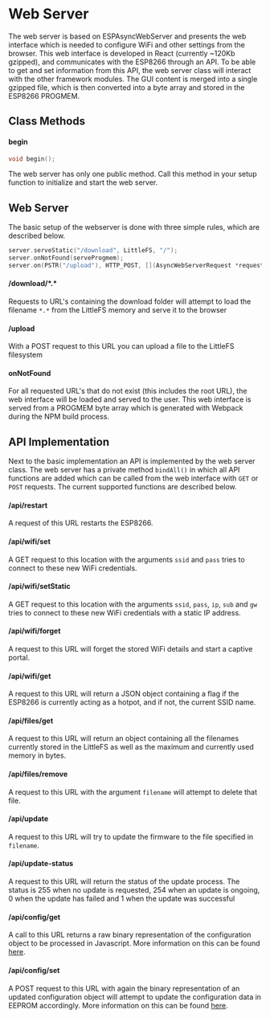 # Web Server

The web server is based on ESPAsyncWebServer and presents the web interface which is needed to configure WiFi and other settings from the browser. This web interface is developed in React (currently ~120Kb gzipped), and communicates with the ESP8266 through an API. To be able to get and set information from this API, the web server class will interact with the other framework modules. The GUI content is merged into a single gzipped file, which is then converted into a byte array and stored in the ESP8266 PROGMEM.

## Class Methods

#### begin

```c++
void begin();
```

The web server has only one public method. Call this method in your setup function to initialize and start the web server.

## Web Server

The basic setup of the webserver is done with three simple rules, which are described below.

```c++
server.serveStatic("/download", LittleFS, "/");
server.onNotFound(serveProgmem);
server.on(PSTR("/upload"), HTTP_POST, [](AsyncWebServerRequest *request) {}, handleFileUpload)
```

#### /download/\*.\*

Requests to URL's containing the download folder will attempt to load the filename `*.*` from the LittleFS memory and serve it to the browser

#### /upload

With a POST request to this URL you can upload a file to the LittleFS filesystem

#### onNotFound

For all requested URL's that do not exist (this includes the root URL), the web interface will be loaded and served to the user. This web interface is served from a PROGMEM byte array which is generated with Webpack during the NPM build process.

## API Implementation

Next to the basic implementation an API is implemented by the web server class. The web server has a private method `bindAll()` in which all API functions are added which can be called from the web interface with `GET` or `POST` requests. The current supported functions are described below.

#### /api/restart

A request of this URL restarts the ESP8266.

#### /api/wifi/set

A GET request to this location with the arguments `ssid` and `pass` tries to connect to these new WiFi credentials.

#### /api/wifi/setStatic

A GET request to this location with the arguments `ssid`, `pass`, `ip`, `sub` and `gw` tries to connect to these new WiFi credentials with a static IP address.

#### /api/wifi/forget

A request to this URL will forget the stored WiFi details and start a captive portal.

#### /api/wifi/get

A request to this URL will return a JSON object containing a flag if the ESP8266 is currently acting as a hotpot, and if not, the current SSID name.

#### /api/files/get

A request to this URL will return an object containing all the filenames currently stored in the LittleFS as well as the maximum and currently used memory in bytes.

#### /api/files/remove

A request to this URL with the argument `filename` will attempt to delete that file.

#### /api/update

A request to this URL will try to update the firmware to the file specified in `filename`.

#### /api/update-status

A request to this URL will return the status of the update process. The status is 255 when no update is requested, 254 when an update is ongoing, 0 when the update has failed and 1 when the update was successful

#### /api/config/get

A call to this URL returns a raw binary representation of the configuration object to be processed in Javascript. More information on this can be found [here](https://github.com/maakbaas/esp8266-iot-framework/blob/master/docs/config-manager.md).

#### /api/config/set

A POST request to this URL with again the binary representation of an updated configuration object will attempt to update the configuration data in EEPROM accordingly. More information on this can be found [here](https://github.com/maakbaas/esp8266-iot-framework/blob/master/docs/config-manager.md).
